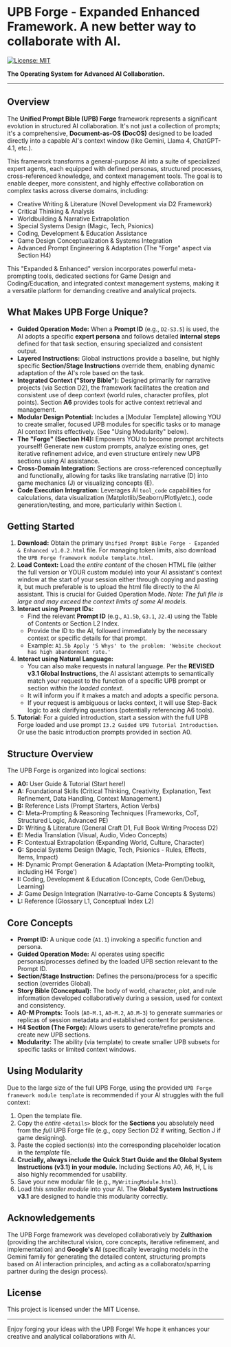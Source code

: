 # UPB Forge - Expanded Enhanced Framework. A new better way to collaborate with AI. 

[![License: MIT](https://img.shields.io/badge/License-MIT-blue.svg)](https://opensource.org/licenses/MIT) <!-- Optional: Add a license badge if you choose one -->

**The Operating System for Advanced AI Collaboration.**

---

## Overview

The **Unified Prompt Bible (UPB) Forge** framework represents a significant evolution in structured AI collaboration. It's not just a collection of prompts; it's a comprehensive, **Document-as-OS (DocOS)** designed to be loaded directly into a capable AI's context window (like Gemini, Llama 4, ChatGPT-4.1, etc.).

This framework transforms a general-purpose AI into a suite of specialized expert agents, each equipped with defined personas, structured processes, cross-referenced knowledge, and context management tools. The goal is to enable deeper, more consistent, and highly effective collaboration on complex tasks across diverse domains, including:

*   Creative Writing & Literature (Novel Development via D2 Framework)
*   Critical Thinking & Analysis
*   Worldbuilding & Narrative Extrapolation
*   Special Systems Design (Magic, Tech, Psionics)
*   Coding, Development & Education Assistance
*   Game Design Conceptualization & Systems Integration
*   Advanced Prompt Engineering & Adaptation (The "Forge" aspect via Section H4)

This "Expanded & Enhanced" version incorporates powerful meta-prompting tools, dedicated sections for Game Design and Coding/Education, and integrated context management systems, making it a versatile platform for demanding creative and analytical projects.

## What Makes UPB Forge Unique?

*   **Guided Operation Mode:** When a **Prompt ID** (e.g., `D2-S3.5`) is used, the AI adopts a specific **expert persona** and follows detailed **internal steps** defined for that task section, ensuring specialized and consistent output.
*   **Layered Instructions:** Global instructions provide a baseline, but highly specific **Section/Stage Instructions** override them, enabling dynamic adaptation of the AI's role based on the task.
*   **Integrated Context ("Story Bible"):** Designed primarily for narrative projects (via Section D2), the framework facilitates the creation and consistent use of deep context (world rules, character profiles, plot points). Section **A6** provides tools for active context retrieval and management.
*   **Modular Design Potential:** Includes a [Modular Template] allowing YOU to create smaller, focused UPB modules for specific tasks or to manage AI context limits effectively. (See "Using Modularity" below).
*   **The "Forge" (Section H4):** Empowers YOU to become prompt architects yourself! Generate new custom prompts, analyze existing ones, get iterative refinement advice, and even structure entirely new UPB sections using AI assistance.
*   **Cross-Domain Integration:** Sections are cross-referenced conceptually and functionally, allowing for tasks like translating narrative (D) into game mechanics (J) or visualizing concepts (E).
*   **Code Execution Integration:** Leverages AI `tool_code` capabilities for calculations, data visualization (Matplotlib/Seaborn/Plotly/etc.), code generation/testing, and more, particularly within Section I.

## Getting Started

1.  **Download:** Obtain the primary `Unified Prompt Bible Forge - Expanded & Enhanced v1.0.2.html` file. For managing token limits, also download the `UPB Forge framework module template.html`.
2.  **Load Context:** Load the *entire content* of the chosen HTML file (either the full version or YOUR custom module) into your AI assistant's context window at the start of your session either through copying and pasting it, but much preferable is to upload the html file directly to the AI assistant. This is crucial for Guided Operation Mode. *Note: The full file is large and may exceed the context limits of some AI models.*
3.  **Interact using Prompt IDs:**
    *   Find the relevant **Prompt ID** (e.g., `A1.5b`, `G3.1`, `J2.4`) using the Table of Contents or Section L2 Index.
    *   Provide the ID to the AI, followed immediately by the necessary context or specific details for that prompt.
    *   Example: `A1.5b Apply '5 Whys' to the problem: 'Website checkout has high abandonment rate.'`
4.  **Interact using Natural Language:**
    *   You can also make requests in natural language. Per the **REVISED v3.1 Global Instructions**, the AI assistant attempts to semantically match your request to the function of a specific UPB prompt or section *within the loaded context*.
    *   It will inform you if it makes a match and adopts a specific persona.
    *   If your request is ambiguous or lacks context, it will use Step-Back logic to ask clarifying questions (potentially referencing A6 tools).
5.  **Tutorial:** For a guided introduction, start a session with the full UPB Forge loaded and use prompt `I3.2 Guided UPB Tutorial Introduction`. Or use the basic introduction prompts provided in section A0. 

## Structure Overview

The UPB Forge is organized into logical sections:

*   **A0:** User Guide & Tutorial (Start here!)
*   **A:** Foundational Skills (Critical Thinking, Creativity, Explanation, Text Refinement, Data Handling, Context Management.)
*   **B:** Reference Lists (Prompt Starters, Action Verbs)
*   **C:** Meta-Prompting & Reasoning Techniques (Frameworks, CoT, Structured Logic, Advanced PE)
*   **D:** Writing & Literature (General Craft D1, Full Book Writing Process D2)
*   **E:** Media Translation (Visual, Audio, Video Concepts)
*   **F:** Contextual Extrapolation (Expanding World, Culture, Character)
*   **G:** Special Systems Design (Magic, Tech, Psionics - Rules, Effects, Items, Impact)
*   **H:** Dynamic Prompt Generation & Adaptation (Meta-Prompting toolkit, including H4 'Forge')
*   **I:** Coding, Development & Education (Concepts, Code Gen/Debug, Learning)
*   **J:** Game Design Integration (Narrative-to-Game Concepts & Systems)
*   **L:** Reference (Glossary L1, Conceptual Index L2)

## Core Concepts

*   **Prompt ID:** A unique code (`A1.1`) invoking a specific function and persona.
*   **Guided Operation Mode:** AI operates using specific personas/processes defined by the loaded UPB section relevant to the Prompt ID.
*   **Section/Stage Instruction:** Defines the persona/process for a specific section (overrides Global).
*   **Story Bible (Conceptual):** The body of world, character, plot, and rule information developed collaboratively during a session, used for context and consistency.
*   **A0-M Prompts:** Tools (`A0-M.1`, `A0-M.2`, `A0.M-3`) to generate summaries or replicas of session metadata and established content for persistence.
*   **H4 Section (The Forge):** Allows users to generate/refine prompts and create new UPB sections.
*   **Modularity:** The ability (via template) to create smaller UPB subsets for specific tasks or limited context windows.

## Using Modularity

Due to the large size of the full UPB Forge, using the provided `UPB Forge framework module template` is recommended if your AI struggles with the full context:

1.  Open the template file.
2.  Copy the *entire* `<details>` block for the **Sections** you absolutely need from the *full* UPB Forge file (e.g., copy Section D2 if writing, Section J if game designing).
3.  Paste the copied section(s) into the corresponding placeholder location in the *template* file.
4.  **Crucially, always include the Quick Start Guide and the Global System Instructions (v3.1) in your module.** Including Sections A0, A6, H, L is also highly recommended for usability.
5.  Save your new modular file (e.g., `MyWritingModule.html`).
6.  Load *this smaller module* into your AI. The **Global System Instructions v3.1** are designed to handle this modularity correctly.

## Acknowledgements

The UPB Forge framework was developed collaboratively by **Zulthaxion** (providing the architectural vision, core concepts, iterative refinement, and implementation) and **Google's AI** (specifically leveraging models in the Gemini family for generating the detailed content, structuring prompts based on AI interaction principles, and acting as a collaborator/sparring partner during the design process).


## License

This project is licensed under the MIT License. 

---

Enjoy forging your ideas with the UPB Forge! We hope it enhances your creative and analytical collaborations with AI.

